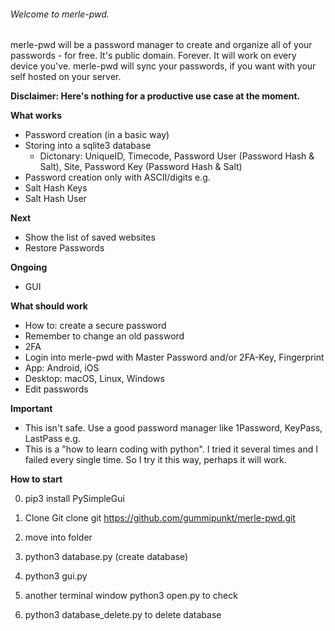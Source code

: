 ###### Welcome to merle-pwd.


merle-pwd will be a password manager to create and organize all of your passwords - for free.
It's public domain. Forever. It will work on every device you've. merle-pwd will sync your
passwords, if you want with your self hosted on your server. 

**Disclaimer: Here's nothing for a productive use case at the moment.**

**What works**
- Password creation (in a basic way)
- Storing into a sqlite3 database
    - Dictonary: UniqueID, Timecode, Password User (Password Hash & Salt), Site, Password Key (Password Hash & Salt)
- Password creation only with ASCII/digits e.g.
- Salt Hash Keys
- Salt Hash User

**Next**
- Show the list of saved websites
- Restore Passwords

**Ongoing**
- GUI

**What should work**
- How to: create a secure password
- Remember to change an old password
- 2FA 
- Login into merle-pwd with Master Password and/or 2FA-Key, Fingerprint
- App: Android, iOS
- Desktop: macOS, Linux, Windows
- Edit passwords

**Important**
- This isn't safe. Use a good password manager like 1Password, KeyPass, LastPass e.g.
- This is a "how to learn coding with python". I tried it several times and I failed every single
time. So I try it this way, perhaps it will work.

**How to start**

0) pip3 install PySimpleGui

1) Clone Git
clone git https://github.com/gummipunkt/merle-pwd.git

2) move into folder

3) python3 database.py (create database)

4) python3 gui.py

5) another terminal window
python3 open.py
to check

6) python3 database_delete.py to delete database

